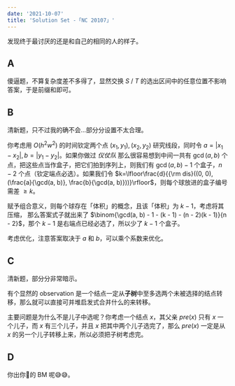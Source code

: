 ```yaml
---
date: '2021-10-07'
title: 'Solution Set -「NC 20107」'
---
```


发现终于最讨厌的还是和自己的相同的人的样子。

## A

傻逼题，不算复杂度差不多得了，显然交换 $S$ / $T$ 的选出区间中的任意位置不影响答案，于是前缀和即可。

## B

清新题，只不过我的确不会...部分分设置不太合理。

你考虑用 $O(h ^ 2 w ^ 2)$ 的时间钦定两个点 $(x_1, y_1), (x_2, y_2)$ 研究线段，同时令 $a = |x_1 - x_2|, b = |y_1 - y_2|$。如果你做过 *仪仗队* 那么很容易想到中间一共有 $\gcd(a, b)$ 个点，把这些点当作盒子，把它们拍到序列上，则我们有 $\gcd(a, b) - 1$ 个盒子，$n - 2$ 个点（钦定端点必选）。如果我们令 $k=\lfloor\frac{d}{{\rm dis}((0, 0), (\frac{a}{\gcd(a, b)}, \frac{b}{\gcd(a, b)}))}\rfloor$，则每个球放进的盒子编号需差 $\geqslant k$。

赋予组合意义，则每个球存在「体积」的概念，且该「体积」为 $k - 1$，考虑将其压缩， 那么答案式子就出来了 $\binom{\gcd(a, b) - 1 - (k - 1) - (n - 2)(k - 1)}{n - 2}$，那个 $k - 1$ 是右端点已经必选了，所以少了 $k - 1$ 个盒子。

考虑优化，注意答案取决于 $a$ 和 $b$，可以乘个系数来优化。

## C

清新题，部分分非常暗示。

有个显然的 observation 是一个结点一定从**子树**中至多选两个未被选择的结点转移，那么就可以直接可并堆启发式合并什么的来转移。

主要问题是为什么不是儿子中选呢？你考虑一个结点 $x$，其父亲 $pre(x)$ 只有 $x$ 一个儿子，而 $x$ 有三个儿子，并且 $x$ 把其中两个儿子选完了，那么 $pre(x)$ 一定是从 $x$ 的另一个儿子转移上来，所以必须把子树考虑完。

## D

你出你🐎的 BM 呢😅😅。